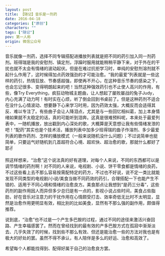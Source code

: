 ```yaml
---
layout: post
title: 【随记】音乐是一剂药
date: 2016-04-18
categories: ["原创"]
characters: ""
tags: ["随记"]
pov: 第一人称
origin: 微信公众号
---
```


音乐就像一剂药，选择不同专辑搭配进播放列表就是把不同的药引加入同一剂药剂。班得瑞是我的安慰剂、镇定剂，浮躁时服用就能稍稍平静下来，对于外在的干扰也就不太会有情绪的波动起伏。但是在难过抗拒学习时，单纯的安慰剂溶剂就不起什么作用了，这时候得加点药效强劲的才可能治愈。“我的最爱”列表就是一些这样的药引，热情狂放、节奏感超强，即使再不开心，在这种音乐节奏的感染之下，也会忘记很多、变得明朗起来的吧！当然这种强效药引也不止使人高兴的作用，有些，像Try Everything，疯狂动物城主题曲，让人想起了屡败屡战的兔子Judy，内心充满了动力呵！有时实在心烦，听了倒会回到书桌前了。但是这种药剂不适合在没什么心情波动、想要静下心来学习时用，因为药效太强，大概反而会适得其反、难以专注了。有些曲子会让人降泪点，尤其是与一些回忆相纠葛，加上本身情绪如果就不太稳定的话，真的可能听到泪奔。这真是很难预料呢，本来处于最爱列表中，一随机播放，放出戳到内心深处的歌，大概算是天意想让我有些情绪发泄的吧！“配药”其实也是个技术活，播放列表中加多少班得瑞的曲子作溶剂、多少最爱列表的歌作药剂、怎样的播放模式（一般来说随机没什么问题）；不过说简单也挺简单，只要运气好随机到几首超符合心境、超欢快、超治愈的歌，那就什么都好了耶✌

照这样想来，“治愈”这个说法真的好有道理，对每个人来说，不同的东西都可以是调节情绪的药剂啊！对不同的人来说，电视剧、小说、饼干零食都是情绪的良药，不过这些看上去不那么容易按需配特定的药方，不过也不好说，说不定一类比就能发现不同类型的电视剧/小说/美食当做不同药效的药引，合理搭配一下也能产生不错的、适用于不同心境和情绪的治愈良方。美食那点让我想到“是药三分毒”，这些药剂的副作用因人而异但多少总归是有一点的，影视小说占些时间，美食占些脂肪，好在音乐对注意力的干扰作用在心情颇受打击、效率奇低无比时不太明显，显然是治愈作用更明显有效，相比别的比如美食，显然有不那么强的副作用，颇值得推荐。

说到底，“治愈”也不过是一个产生多巴胺的过程，通过不同的途径来激活兴奋回路、产生幸福感罢了。然而在曾经找到的最有效的产多巴胺方式在孤寂中渐渐淡去、几乎失效了的时候，找到些不那么有效、但还是能治愈一些的方法对我也是有极大的好处的罢。虽然不得不承认，有人陪伴是多么的好运、治愈和高效了。

希望每个人都能找得到、配得好属于自己的治愈良方罢。
